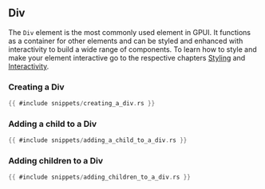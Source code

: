 ## Div

The `Div` element is the most commonly used element in GPUI. It functions as a container for other elements and can be styled and enhanced with interactivity to build a wide range of components. To learn how to style and make your element interactive go to the respective chapters [Styling](../styling/index.md) and [Interactivity](../interactivity/index.md).

### Creating a Div

```rust
{{ #include snippets/creating_a_div.rs }}
```

### Adding a child to a Div

```rust
{{ #include snippets/adding_a_child_to_a_div.rs }}
```

### Adding children to a Div

```rust
{{ #include snippets/adding_children_to_a_div.rs }}
```
